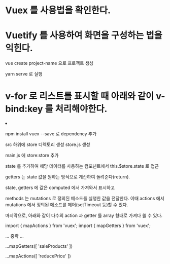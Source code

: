 # Vuex 를 사용법을 확인한다.
# Vuetify 를 사용하여 화면을 구성하는 법을 익힌다.

vue create project-name 으로 프로젝트 생성

yarn serve 로 실행

# v-for 로 리스트를 표시할 때 아래와 같이 v-bind:key 를 처리해야한다.
<li v-for="(product,index) in products" v-bind:key="index">


npm install vuex --save 로 dependency 추가

src 하위에 store 디렉토리 생성
store.js 생성

main.js 에 store:store 추가

state 를 추가하여 해당 데이터를 사용하는 컴포넌트에서
this.$store.state 로 접근

getters 는 state 값을 원하는 방식으로 계산하여 돌려준다(return).

state, getters 에 값은 computed 에서 가져와서 표시하고

methods 는 mutations 로 정의된 메소드를 실행한 값을 전달한다.
이때 actions 에서 mutations 에서 정의된 메소드를 제어(setTimeout 등)할 수 있다.

마지막으로, 아래와 같이 다수의 action 과 getter 를 array 형태로 가져다 쓸 수 있다.

import { mapActions } from 'vuex';
import { mapGetters } from 'vuex';

... 중략 ...

...mapGetters([
  'saleProducts'
])

...mapActions([
  'reducePrice'
])
